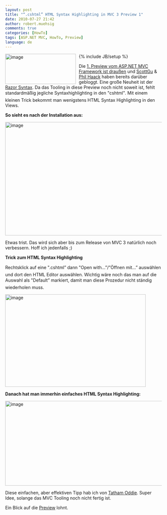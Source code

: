 ```yaml
---
layout: post
title: "“.cshtml” HTML Syntax Highlighting in MVC 3 Preview 1"
date: 2010-07-27 21:42
author: robert.muehsig
comments: true
categories: [HowTo]
tags: [ASP.NET MVC, HowTo, Preview]
language: de
---
```

{% include JB/setup %}
<a href="{{BASE_PATH}}/assets/wp-images/image1011.png"><img style="border-right-width: 0px; margin: 0px 10px 0px 0px; display: inline; border-top-width: 0px; border-bottom-width: 0px; border-left-width: 0px" title="image" border="0" alt="image" align="left" src="{{BASE_PATH}}/assets/wp-images/image_thumb195.png" width="227" height="97" /></a>   <p>Die <a href="http://www.microsoft.com/downloads/details.aspx?FamilyID=cb42f741-8fb1-4f43-a5fa-812096f8d1e8&amp;displaylang=en">1. Preview vom ASP.NET MVC Framework ist draußen</a> und <a href="http://weblogs.asp.net/scottgu/archive/2010/07/27/introducing-asp-net-mvc-3-preview-1.aspx">ScottGu</a> &amp; <a href="http://haacked.com/archive/2010/07/27/aspnetmvc3-preview1-released.aspx">Phil Haack</a> haben bereits darüber gebloggt. Eine große Neuheit ist der <a href="http://weblogs.asp.net/scottgu/archive/2010/07/02/introducing-razor.aspx">Razor Syntax</a>. Da das Tooling in diese Preview noch nicht soweit ist, fehlt standardmäßig jegliche Syntaxhighlighting in den "cshtml”. Mit einem kleinen Trick bekommt man wenigstens HTML Syntax Highlighting in den Views.</p>  <p><strong>So sieht es nach der Installation aus:</strong>&#160;</p>  <p><a href="{{BASE_PATH}}/assets/wp-images/image1012.png"><img style="border-right-width: 0px; display: inline; border-top-width: 0px; border-bottom-width: 0px; border-left-width: 0px" title="image" border="0" alt="image" src="{{BASE_PATH}}/assets/wp-images/image_thumb196.png" width="591" height="364" /></a> </p>  <p>Etwas trist. Das wird sich aber bis zum Release von MVC 3 natürlich noch verbessern. Hoff ich jedenfalls ;)</p>  <p><strong>Trick zum HTML Syntax Highlighting</strong></p>  <p>Rechtsklick auf eine ".cshtml” dann "Open with...”/”Öffnen mit...” auswählen und dort den HTML Editor auswählen. Wichtig wäre noch das man auf die Auswahl als "Default” markiert, damit man diese Prozedur nicht ständig wiederholen muss.</p>  <p><a href="{{BASE_PATH}}/assets/wp-images/image1013.png"><img style="border-right-width: 0px; display: inline; border-top-width: 0px; border-bottom-width: 0px; border-left-width: 0px" title="image" border="0" alt="image" src="{{BASE_PATH}}/assets/wp-images/image_thumb197.png" width="452" height="297" /></a> </p>  <p><strong>Danach hat man immerhin einfaches HTML Syntax Highlighting:</strong></p>  <p><a href="{{BASE_PATH}}/assets/wp-images/image1014.png"><img style="border-right-width: 0px; display: inline; border-top-width: 0px; border-bottom-width: 0px; border-left-width: 0px" title="image" border="0" alt="image" src="{{BASE_PATH}}/assets/wp-images/image_thumb198.png" width="519" height="272" /></a> </p>  <p>Diese einfachen, aber effektiven Tipp hab ich von <a title="http://blog.tatham.oddie.com.au/" href="http://blog.tatham.oddie.com.au/">Tatham Oddie</a>. Super Idee, solange das MVC Tooling noch nicht fertig ist.</p>  <p>Ein Blick auf die <a href="http://www.microsoft.com/downloads/details.aspx?FamilyID=cb42f741-8fb1-4f43-a5fa-812096f8d1e8&amp;displaylang=en">Preview</a> lohnt.</p>
